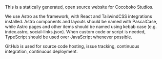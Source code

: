This is a statically generated, open source website for Cocoboko Studios.

We use Astro as the framework, with React and TailwindCSS integrations installed. Astro components and layouts should be named with PascalCase, while Astro pages and other items should be named using kebab case (e.g. index.astro, social-links.json). When custom code or script is needed, TypeScript should be used over JavaScript whenever possible.

GitHub is used for source code hosting, issue tracking, continuous integration, continuous deployment.